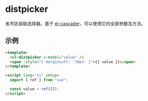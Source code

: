 # distpicker

省市区级联选择器。基于 [el-cascader](https://element-plus.gitee.io/zh-CN/component/cascader.html#%E7%BA%A7%E8%81%94%E9%9D%A2%E6%9D%BF)，可以使用它的全部参数及方法。

## 示例

```html
<template>
  <cl-distpicker v-model="value" />
  <span :style="{ marginLeft: '20px' }">{{ value }}</span>
</template>

<script lang="ts" setup>
  import { ref } from "vue";

  const value = ref([]);
</script>
```
